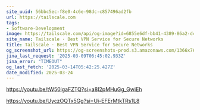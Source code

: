 ```yaml
---
site_uuid: 56bbc5ec-f8e0-4c6e-98dc-c857496ad2fb
url: https://tailscale.com
tags:
- Software-Development
image: https://tailscale.com/api/og-image?id=6855e6df-bb41-4389-86a2-dc15b0457d5e
site_name: Tailscale · Best VPN Service for Secure Networks
title: Tailscale · Best VPN Service for Secure Networks
og_screenshot_url: https://og-screenshots-prod.s3.amazonaws.com/1366x768/80/false/04fdaa1e2144440e5be1e4f62731c2b281631effc78b7d40bc4ddbc6e8233d14.jpeg
jina_last_request: '2025-03-09T06:45:02.933Z'
jina_error: "TIMEOUT"
og_last_fetch: '2025-03-14T05:42:25.427Z'
date_modified: 2025-03-24
---
```




https://youtu.be/tW50igaFZTQ?si=a8I2pMHuGg_GwiEh

https://youtu.be/UyczOQTx5Gg?si=Ui-EFErMtkTRs1L8
